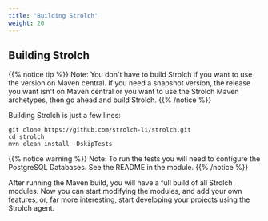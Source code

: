 ```yaml
---
title: 'Building Strolch'
weight: 20
---
```


## Building Strolch
{{% notice tip %}} Note: You don't have to build Strolch if you want to use the
version on Maven central. If you need a snapshot version, the release you
want isn't on Maven central or you want to use the Strolch Maven archetypes, then go ahead and build Strolch. {{% /notice %}}

Building Strolch is just a few lines:

```shell
git clone https://github.com/strolch-li/strolch.git
cd strolch
mvn clean install -DskipTests
```

{{% notice warning %}}
Note: To run the tests you will need to configure the PostgreSQL Databases. See
the README in the module.
{{% /notice %}}

After running the Maven build, you will have a full build of all Strolch
modules. Now you can start modifying the modules, and add your own features,
or, far more interesting, start developing your projects using the Strolch
agent.
